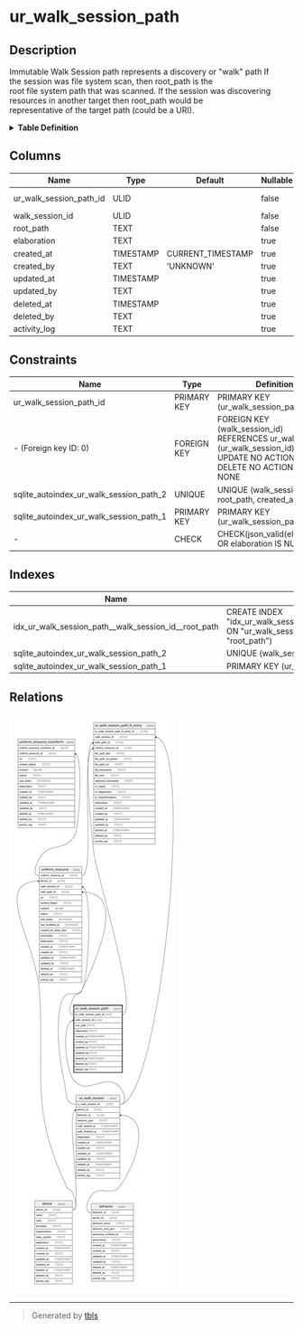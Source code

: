 # ur_walk_session_path

## Description

Immutable Walk Session path represents a discovery or "walk" path If  
the session was file system scan, then root_path is the  
root file system path that was scanned. If the session was discovering  
resources in another target then root_path would be  
representative of the target path (could be a URI).

<details>
<summary><strong>Table Definition</strong></summary>

```sql
CREATE TABLE "ur_walk_session_path" (
    "ur_walk_session_path_id" ULID PRIMARY KEY NOT NULL,
    "walk_session_id" ULID NOT NULL,
    "root_path" TEXT NOT NULL,
    "elaboration" TEXT CHECK(json_valid(elaboration) OR elaboration IS NULL),
    "created_at" TIMESTAMP DEFAULT CURRENT_TIMESTAMP,
    "created_by" TEXT DEFAULT 'UNKNOWN',
    "updated_at" TIMESTAMP,
    "updated_by" TEXT,
    "deleted_at" TIMESTAMP,
    "deleted_by" TEXT,
    "activity_log" TEXT,
    FOREIGN KEY("walk_session_id") REFERENCES "ur_walk_session"("ur_walk_session_id"),
    UNIQUE("walk_session_id", "root_path", "created_at")
)
```

</details>

## Columns

| Name                    | Type      | Default           | Nullable | Children                                                                                                  | Parents                               | Comment                                                 |
| ----------------------- | --------- | ----------------- | -------- | --------------------------------------------------------------------------------------------------------- | ------------------------------------- | ------------------------------------------------------- |
| ur_walk_session_path_id | ULID      |                   | false    | [uniform_resource](uniform_resource.md) [ur_walk_session_path_fs_entry](ur_walk_session_path_fs_entry.md) |                                       | {"isSqlDomainZodDescrMeta":true,"isUlid":true}          |
| walk_session_id         | ULID      |                   | false    |                                                                                                           | [ur_walk_session](ur_walk_session.md) | {"isSqlDomainZodDescrMeta":true,"isUlid":true}          |
| root_path               | TEXT      |                   | false    |                                                                                                           |                                       |                                                         |
| elaboration             | TEXT      |                   | true     |                                                                                                           |                                       | {"isSqlDomainZodDescrMeta":true,"isJsonText":true}      |
| created_at              | TIMESTAMP | CURRENT_TIMESTAMP | true     |                                                                                                           |                                       |                                                         |
| created_by              | TEXT      | 'UNKNOWN'         | true     |                                                                                                           |                                       |                                                         |
| updated_at              | TIMESTAMP |                   | true     |                                                                                                           |                                       |                                                         |
| updated_by              | TEXT      |                   | true     |                                                                                                           |                                       |                                                         |
| deleted_at              | TIMESTAMP |                   | true     |                                                                                                           |                                       |                                                         |
| deleted_by              | TEXT      |                   | true     |                                                                                                           |                                       |                                                         |
| activity_log            | TEXT      |                   | true     |                                                                                                           |                                       | {"isSqlDomainZodDescrMeta":true,"isJsonSqlDomain":true} |

## Constraints

| Name                                    | Type        | Definition                                                                                                                       |
| --------------------------------------- | ----------- | -------------------------------------------------------------------------------------------------------------------------------- |
| ur_walk_session_path_id                 | PRIMARY KEY | PRIMARY KEY (ur_walk_session_path_id)                                                                                            |
| - (Foreign key ID: 0)                   | FOREIGN KEY | FOREIGN KEY (walk_session_id) REFERENCES ur_walk_session (ur_walk_session_id) ON UPDATE NO ACTION ON DELETE NO ACTION MATCH NONE |
| sqlite_autoindex_ur_walk_session_path_2 | UNIQUE      | UNIQUE (walk_session_id, root_path, created_at)                                                                                  |
| sqlite_autoindex_ur_walk_session_path_1 | PRIMARY KEY | PRIMARY KEY (ur_walk_session_path_id)                                                                                            |
| -                                       | CHECK       | CHECK(json_valid(elaboration) OR elaboration IS NULL)                                                                            |

## Indexes

| Name                                                 | Definition                                                                                                                    |
| ---------------------------------------------------- | ----------------------------------------------------------------------------------------------------------------------------- |
| idx_ur_walk_session_path__walk_session_id__root_path | CREATE INDEX "idx_ur_walk_session_path__walk_session_id__root_path" ON "ur_walk_session_path"("walk_session_id", "root_path") |
| sqlite_autoindex_ur_walk_session_path_2              | UNIQUE (walk_session_id, root_path, created_at)                                                                               |
| sqlite_autoindex_ur_walk_session_path_1              | PRIMARY KEY (ur_walk_session_path_id)                                                                                         |

## Relations

![er](ur_walk_session_path.svg)

---

> Generated by [tbls](https://github.com/k1LoW/tbls)
